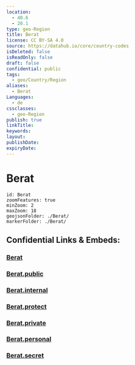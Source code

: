 ```yaml
---
location:
  - 40.6
  - 20.1
type: geo-Region
title: Berat
license: CC BY-SA 4.0
source: https://datahub.io/core/country-codes
isDeleted: false
isReadOnly: false
draft: false
confidential: public
tags:
  - geo/Country/Region
aliases:
  - Berat
Languages:
  - de
cssclasses:
  - geo-Region
publish: true
linkTitle:
keywords:
layout:
publishDate:
expiryDate:
---
```


# Berat

```leaflet
id: Berat
zoomFeatures: true 
minZoom: 2 
maxZoom: 18
geojsonFolder: ./Berat/
markerFolder: ./Berat/
```


## Confidential Links & Embeds: 

### [Berat](/_Standards/Earth/Continent/Europe/Europe~South/Albania/Counties~Albania/Berat.md) 

### [Berat.public](/_public/Earth/Continent/Europe/Europe~South/Albania/Counties~Albania/Berat.public.md) 

### [Berat.internal](/_internal/Earth/Continent/Europe/Europe~South/Albania/Counties~Albania/Berat.internal.md) 

### [Berat.protect](/_protect/Earth/Continent/Europe/Europe~South/Albania/Counties~Albania/Berat.protect.md) 

### [Berat.private](/_private/Earth/Continent/Europe/Europe~South/Albania/Counties~Albania/Berat.private.md) 

### [Berat.personal](/_personal/Earth/Continent/Europe/Europe~South/Albania/Counties~Albania/Berat.personal.md) 

### [Berat.secret](/_secret/Earth/Continent/Europe/Europe~South/Albania/Counties~Albania/Berat.secret.md)

